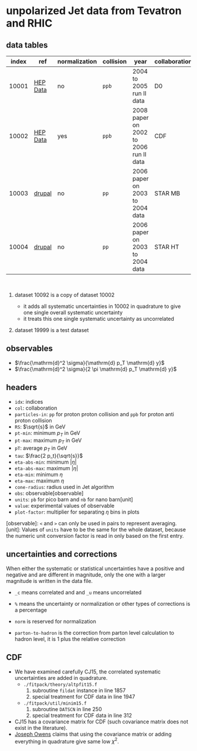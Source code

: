 # unpolarized Jet data from Tevatron and RHIC

## data tables

| index | ref                    | normalization | collision | year                                   | collaboration    | status |
| ----- | -----                  | -----         | -----     | -----                                  | -----            | -----  |
| 10001 | [HEP Data][link.10001] | no            | `ppb`     | 2004 to 2005 run II data               | D0               | ready  |
| 10002 | [HEP Data][link.10002] | yes           | `ppb`     | 2008 paper on 2002 to 2006 run II data | CDF              | ready  |
| 10003 | [drupal][link.10003]   | no            | `pp`      | 2006 paper on 2003 to 2004 data        | STAR MB          | ready  |
| 10004 | [drupal][link.10004]   | no            | `pp`      | 2006 paper on 2003 to 2004 data        | STAR HT          | ready  |

<br/>

1. dataset 10092 is a copy of dataset 10002

    - it adds all systematic uncertainties in 10002 in quadrature to give one single overall systematic uncertainty
    - it treats this one single systematic uncertainty as uncorrelated

2. dataset 19999 is a test dataset

[link.10001]: https://www.hepdata.net/record/ins779574
[link.10002]: https://www.hepdata.net/record/ins790693
[link.10003]: https://drupal.star.bnl.gov/STAR/files/starpublications/68/data.html
[link.10004]: https://drupal.star.bnl.gov/STAR/files/starpublications/68/data.html

## observables

- $\frac{\mathrm{d}^2 \sigma}{\mathrm{d} p_T \mathrm{d} y}$
- $\frac{\mathrm{d}^2 \sigma}{2 \pi \mathrm{d} p_T \mathrm{d} y}$

## headers

- `idx`: indices
- `col`: collaboration
- `particles-in`: `pp` for proton proton collision and `ppb` for proton anti proton collision
- `RS`: $\sqrt{s}$ in GeV
- `pt-min`: minimum $p_T$ in GeV
- `pt-max`: maximum $p_T$ in GeV
- `pT`: average $p_T$ in GeV
- `tau`: $\frac{2 p_t}{\sqrt{s}}$
- `eta-abs-min`: minimum $\left| \eta \right|$
- `eta-abs-max`: maximum $\left| \eta \right|$
- `eta-min`: minimum $\eta$
- `eta-max`: maximum $\eta$
- `cone-radius`: radius used in Jet algorithm
- `obs`: observable[observable]
- `units`: `pb` for pico barn and `nb` for nano barn[unit]
- `value`: experimental values of observable
- `plot-factor`: multiplier for separating $\eta$ bins in plots

[observable]: `<` and `>` can only be used in pairs to represent averaging.
[unit]: Values of `units` have to be the same for the whole dataset, because the numeric unit conversion factor is read in only based on the first entry.

## uncertainties and corrections

When either the systematic or statistical uncertainties have a positive and negative and are different in magnitude, only the one with a larger magnitude is written in the data file.

- `_c` means correlated and and `_u` means uncorrelated

- `%` means the uncertainty or normalization or other types of corrections is a percentage

- `norm` is reserved for normalization

- `parton-to-hadron` is the correction from parton level calculation to hadron level, it is 1 plus the relative correction

## CDF
- We have examined carefully CJ15, the correlated systematic uncertainties are added in quadrature.
    - `./fitpack/theory/altpfit15.f`
        1. subroutine `fildat` instance in line 1857
        2. special treatment for CDF data in line 1947
    - `./fitpack/util/minim15.f`
        1. subroutine `DATSCN` in line 250
        2. special treatment for CDF data in line 312
- CJ15 has a covariance matrix for CDF (such covariance matrix does not exist in the literature).
- [Joseph Owens](mailto:owens@hep.fsu.edu) claims that using the covariance matrix or adding everything in quadrature give same low $\chi ^2$.
